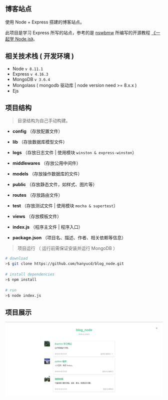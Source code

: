 ## 博客站点
使用 Node + Express 搭建的博客站点。

此项目是学习 Express 所写的站点，参考的是
[nswbmw](https://github.com/nswbmw)
所编写的开源教程 [《一起学 Node.js》](https://github.com/nswbmw/N-blog)。

## 相关技术栈 ( 开发环境 )
- Node `v 8.11.1`
- Express `v 4.16.3`
- MongoDB `v 3.6.4`
- Mongolass ( mongodb 驱动库 | node version need >= 8.x.x )
- Ejs

## 项目结构
> 目录结构为自己手动构建。

- **config** （存放配置文件）

- **lib** （存放数据库模型文件）

- **logs** （存放日志文件 | 使用模块 `winston & express-winston`）

- **middlewares** （存放公用中间件）

- **models** （存放操作数据库的文件）

- **public** （存放静态文件，如样式、图片等）

- **routes** （存放路由文件）

- **test** （存放测试文件 | 使用模块 `mocha & supertest`）

- **views** （存放模板文件）

- **index.js** （程序主文件 | 程序入口）

- **package.json** （项目名、描述、作者、相关依赖等信息）

> 项目运行 （ 运行前需保证安装并运行 MongoDB ）

```bash
# download
>$ git clone https://github.com/hanyucd/blog_node.git

# install dependencies
>$ npm install

# run
>$ node index.js

```

## 项目展示
![首页](./public/md_img.png)
